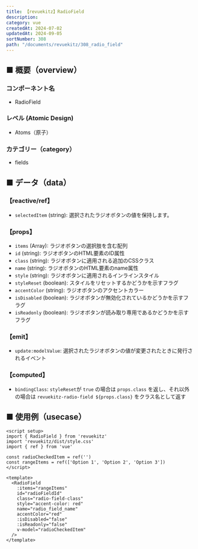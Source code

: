 ```yaml
---
title: 【revuekitz】RadioField
description:
category: vue
createdAt: 2024-07-02
updatedAt: 2024-09-05
sortNumber: 308
path: "/documents/revuekitz/308_radio_field"
---
```


<nuxt-content-wrapper>

## ■ 概要（overview）
### コンポーネント名
- RadioField

### レベル (Atomic Design)
-  Atoms（原子）

### カテゴリー（category）
- fields

## ■ データ（data）

### 【reactive/ref】
- `selectedItem` (string): 選択されたラジオボタンの値を保持します。

### 【props】
- `items` (Array<string>): ラジオボタンの選択肢を含む配列
- `id` (string): ラジオボタンのHTML要素のID属性
- `class` (string): ラジオボタンに適用される追加のCSSクラス
- `name` (string): ラジオボタンのHTML要素のname属性
- `style` (string): ラジオボタンに適用されるインラインスタイル
- `styleReset` (boolean): スタイルをリセットするかどうかを示すフラグ
- `accentColor` (string): ラジオボタンのアクセントカラー
- `isDisabled` (boolean): ラジオボタンが無効化されているかどうかを示すフラグ
- `isReadonly` (boolean): ラジオボタンが読み取り専用であるかどうかを示すフラグ

### 【emit】
- `update:modelValue`: 選択されたラジオボタンの値が変更されたときに発行されるイベント

### 【computed】
- `bindingClass`: `styleReset`が `true` の場合は `props.class` を返し、それ以外の場合は `revuekitz-radio-field ${props.class}` をクラス名として返す

## ■ 使用例（usecase）
```vue
<script setup>
import { RadioField } from 'revuekitz'
import 'revuekitz/dist/style.css'
import { ref } from 'vue'

const radioCheckedItem = ref('')
const rangeItems = ref(['Option 1', 'Option 2', 'Option 3'])
</script>

<template>
  <RadioField
    :items="rangeItems"
    id="radioFieldId"
    class="radio-field-class"
    style="accent-color: red"
    name="radio_field_name"
    accentColor="red"
    :isDisabled="false"
    :isReadonly="false"
    v-model="radioCheckedItem"
  />
</template>

```

</nuxt-content-wrapper>
